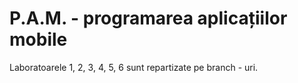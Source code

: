 # P.A.M. - programarea aplicațiilor mobile


Laboratoarele 1, 2, 3, 4, 5, 6 sunt repartizate pe branch - uri.

